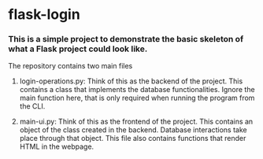 # flask-login
### This is a simple project to demonstrate the basic skeleton of what a Flask project could look like.

The repository contains two main files
1. login-operations.py: 
Think of this as the backend of the project. This contains a class that implements the database functionalities.
Ignore the main function here, that is only required when running the program from the CLI.

2. main-ui.py:
Think of this as the frontend of the project. 
This contains an object of the class created in the backend. Database interactions take place through that object.
This file also contains functions that render HTML in the webpage.

